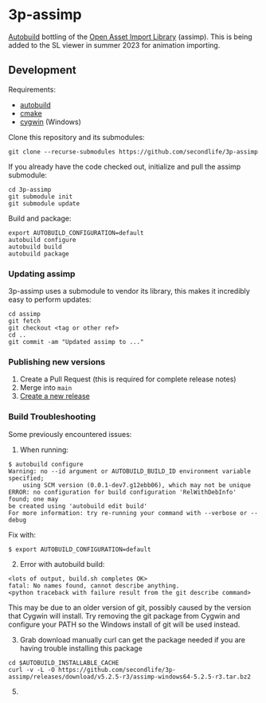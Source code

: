 # 3p-assimp

[Autobuild][autobuild] bottling of the [Open Asset Import Library][assimp]
(assimp).
This is being added to the SL viewer in summer 2023 for animation importing.

## Development

Requirements:
- [autobuild][]
- [cmake][]
- [cygwin][] (Windows)

Clone this repository and its submodules:
```
git clone --recurse-submodules https://github.com/secondlife/3p-assimp
```

If you already have the code checked out, initialize and pull the assimp submodule:
```
cd 3p-assimp
git submodule init
git submodule update
```

Build and package:
```
export AUTOBUILD_CONFIGURATION=default
autobuild configure
autobuild build
autobuild package
```

### Updating assimp

3p-assimp uses a submodule to vendor its library, this makes it incredibly easy
to perform updates:

```
cd assimp
git fetch
git checkout <tag or other ref>
cd ..
git commit -am "Updated assimp to ..."
```

### Publishing new versions

1. Create a Pull Request (this is required for complete release notes)
2. Merge into `main`
3. [Create a new release](https://github.com/secondlife/3p-assimp/releases)

### Build Troubleshooting

Some previously encountered issues:
1.  When running:
```
$ autobuild configure
Warning: no --id argument or AUTOBUILD_BUILD_ID environment variable specified;
    using SCM version (0.0.1-dev7.g12ebb06), which may not be unique
ERROR: no configuration for build configuration 'RelWithDebInfo' found; one may
be created using 'autobuild edit build'
For more information: try re-running your command with --verbose or --debug
```
Fix with:
```
$ export AUTOBUILD_CONFIGURATION=default
```

2.  Error with autobuild build:
```
<lots of output, build.sh completes OK>
fatal: No names found, cannot describe anything.
<python traceback with failure result from the git describe command>
```
This may be due to an older version of git, possibly caused by the version that Cygwin will install.   Try removing the git package from Cygwin and configure your PATH so the Windows install of git will be used instead.

3.   Grab download manually
curl can get the package needed if you are having trouble installing this package
```
cd $AUTOBUILD_INSTALLABLE_CACHE
curl -v -L -O https://github.com/secondlife/3p-assimp/releases/download/v5.2.5-r3/assimp-windows64-5.2.5-r3.tar.bz2
```
   
5.   
[assimp]: https://github.com/assimp/assimp
[autobuild]: https://github.com/secondlife/autobuild
[cmake]: https://cmake.org/
[cygwin]: https://www.cygwin.com/

